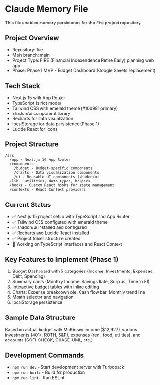 # Claude Memory File

This file enables memory persistence for the Fire project repository.

## Project Overview
- Repository: fire
- Main branch: main
- Project Type: FIRE (Financial Independence Retire Early) planning web app
- Phase: Phase 1 MVP - Budget Dashboard (Google Sheets replacement)

## Tech Stack
- Next.js 15 with App Router
- TypeScript (strict mode)
- Tailwind CSS with emerald theme (#10b981 primary)
- shadcn/ui component library
- Recharts for data visualization
- localStorage for data persistence (Phase 1)
- Lucide React for icons

## Project Structure
```
/src
  /app - Next.js 14 App Router
  /components 
    /budget - Budget-specific components
    /charts - Data visualization components  
    /ui - Reusable UI components (shadcn/ui)
  /lib - Utilities, data types, helpers
  /hooks - Custom React hooks for state management
  /contexts - React Context providers
```

## Current Status
- ✅ Next.js 15 project setup with TypeScript and App Router
- ✅ Tailwind CSS configured with emerald theme
- ✅ shadcn/ui installed and configured
- ✅ Recharts and Lucide React installed
- ✅ Project folder structure created
- 🚧 Working on TypeScript interfaces and React Context

## Key Features to Implement (Phase 1)
1. Budget Dashboard with 5 categories (Income, Investments, Expenses, Debt, Spending)
2. Summary cards (Monthly Income, Savings Rate, Surplus, Time to FI)
3. Interactive budget tables with inline editing
4. Charts: Expense breakdown pie, Cash flow bar, Monthly trend line
5. Month selector and navigation
6. localStorage persistence

## Sample Data Structure
Based on actual budget with McKinsey income ($12,927), various investments (401k, ROTH, S&P), expenses (rent, food, utilities), and accounts (SOFI-CHECK, CHASE-UML, etc.)

## Development Commands
- `npm run dev` - Start development server with Turbopack
- `npm run build` - Build for production
- `npm run lint` - Run ESLint